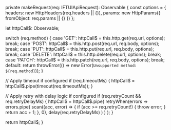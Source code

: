 private makeRequest(req: IFTUIApiRequest): Observable<any> {
  const options = {
    headers: new HttpHeaders(req.headers || {}),
    params: new HttpParams({ fromObject: req.params || {} })
  };

  let httpCall$: Observable<any>;

  switch (req.method) {
    case 'GET':
      httpCall$ = this.http.get(req.url, options);
      break;
    case 'POST':
      httpCall$ = this.http.post(req.url, req.body, options);
      break;
    case 'PUT':
      httpCall$ = this.http.put(req.url, req.body, options);
      break;
    case 'DELETE':
      httpCall$ = this.http.delete(req.url, options);
      break;
    case 'PATCH':
      httpCall$ = this.http.patch(req.url, req.body, options);
      break;
    default:
      return throwError(() => new Error(`Unsupported method: ${req.method}`));
  }

  // Apply timeout if configured
  if (req.timeoutMs) {
    httpCall$ = httpCall$.pipe(timeout(req.timeoutMs));
  }

  // Apply retry with delay logic if configured
  if (req.retryCount && req.retryDelayMs) {
    httpCall$ = httpCall$.pipe(
      retryWhen(errors =>
        errors.pipe(
          scan((acc, error) => {
            if (acc >= req.retryCount!) {
              throw error;
            }
            return acc + 1;
          }, 0),
          delay(req.retryDelayMs)
        )
      )
    );
  }

  return httpCall$;
}
